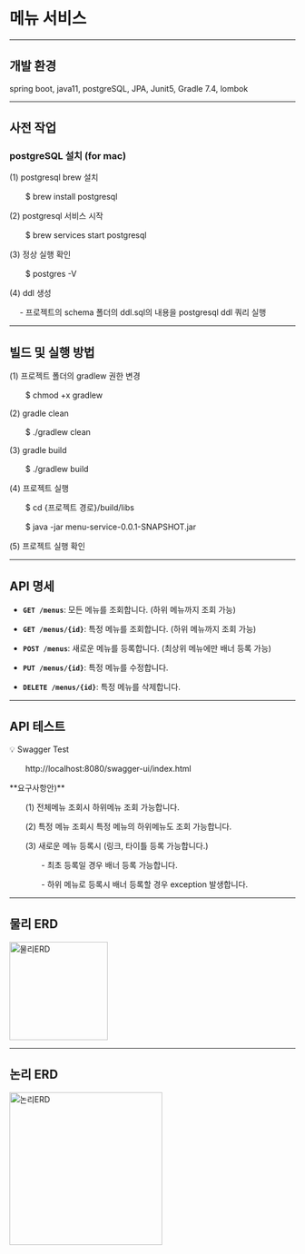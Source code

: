 # 메뉴 서비스



---
<p></p>
<h2>개발 환경</h2>
<aside>
spring boot, java11, postgreSQL, JPA, Junit5, Gradle 7.4, lombok


<aside>



---
<p></p>
<h2>사전 작업</h2>




<aside>
<h3>postgreSQL 설치 (for mac)</h3>

(1) postgresql brew 설치<p></p>
　　$ brew install postgresql

(2) postgresql 서비스 시작<p></p>
　　$ brew services start postgresql

(3) 정상 실행 확인<p></p>
　　$ postgres -V

(4) ddl 생성<p></p>
 　 - 프로젝트의 schema 폴더의 ddl.sql의 내용을 postgresql ddl 쿼리 실행

</aside>

---
<p></p>
<h2>빌드 및 실행 방법</h2>




<aside>
(1) 프로젝트 폴더의 gradlew 권한 변경<p></p>
　　$ chmod +x gradlew<p></p>

(2) gradle clean<p></p>
　　$ ./gradlew clean

(3) gradle build<p></p>
　　$ ./gradlew build

(4) 프로젝트 실행<p></p>
　　$ cd {프로젝트 경로}/build/libs<p></p>
　　$ java -jar menu-service-0.0.1-SNAPSHOT.jar

(5) 프로젝트 실행 확인

</aside>

---
<p></p>
<h2>API 명세</h2>




- **`GET /menus`**: 모든 메뉴를 조회합니다. (하위 메뉴까지 조회 가능)<p></p>
- **`GET /menus/{id}`**: 특정 메뉴를 조회합니다. (하위 메뉴까지 조회 가능)<p></p>
- **`POST /menus`**: 새로운 메뉴를 등록합니다. (최상위 메뉴에만 배너 등록 가능)<p></p>
- **`PUT /menus/{id}`**: 특정 메뉴를 수정합니다.<p></p>
- **`DELETE /menus/{id}`**: 특정 메뉴를 삭제합니다.<p></p>

---
<p></p>
<h2>API 테스트</h2>




<aside>
💡 Swagger Test<p></p>
　　http://localhost:8080/swagger-ui/index.html
<p></p>
**요구사항안)**<p></p>
　　(1) 전체메뉴 조회시 하위메뉴 조회 가능합니다.<p></p>
　　(2) 특정 메뉴 조회시 특정 메뉴의 하위메뉴도 조회 가능합니다.<p></p>
　　(3) 새로운 메뉴 등록시 (링크, 타이틀 등록 가능합니다.)<p></p>
  　　　　- 최초 등록일 경우 배너 등록 가능합니다.<p></p>
  　　　　- 하위 메뉴로 등록시 배너 등록할 경우 exception 발생합니다.

</aside>

---
<p></p>
<h2>물리 ERD</h2>



<img width="173" alt="물리ERD" src="https://user-images.githubusercontent.com/22589581/222450088-3fb48bcb-1a7c-4be7-a728-27d22b857799.png">

---
<p></p>
<h2>논리 ERD</h2>



<img width="269" alt="논리ERD" src="https://user-images.githubusercontent.com/22589581/222450079-e68822b3-336c-4ba4-a96a-ca67fcf39c9c.png">
